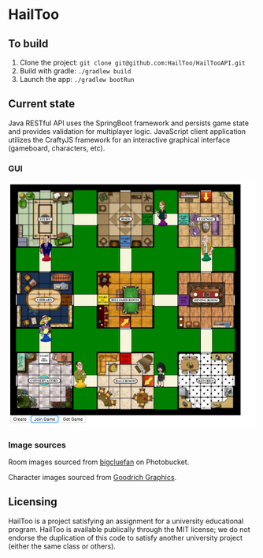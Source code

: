 # HailToo

## To build

1. Clone the project: ```git clone git@github.com:HailToo/HailTooAPI.git```
2. Build with gradle: ```./gradlew build```
3. Launch the app: ```./gradlew bootRun```

## Current state

Java RESTful API uses the SpringBoot framework and persists game state and provides validation for multiplayer logic.
JavaScript client application utilizes the CraftyJS framework for an interactive graphical interface (gameboard, characters, etc).

### GUI
<img src="https://raw.githubusercontent.com/HailToo/HailTooAPI/master/docs/game_board_screencap.png">

### Image sources
Room images sourced from <a href="http://s294.photobucket.com/user/bigcluefan/media/Clue%20Classic/SampleBoard.jpg.html">bigcluefan</a> on Photobucket.

Character images sourced from <a href="http://www.goodrichgraphics.com/Images/Cartoon/originals/zenmation/8-CLUE-style-characters.gif">Goodrich Graphics</a>.

## Licensing
HailToo is a project satisfying an assignment for a university educational program.  HailToo is available publically through the MIT license; we do not endorse the duplication of this code to satisfy another university project (either the same class or others).
